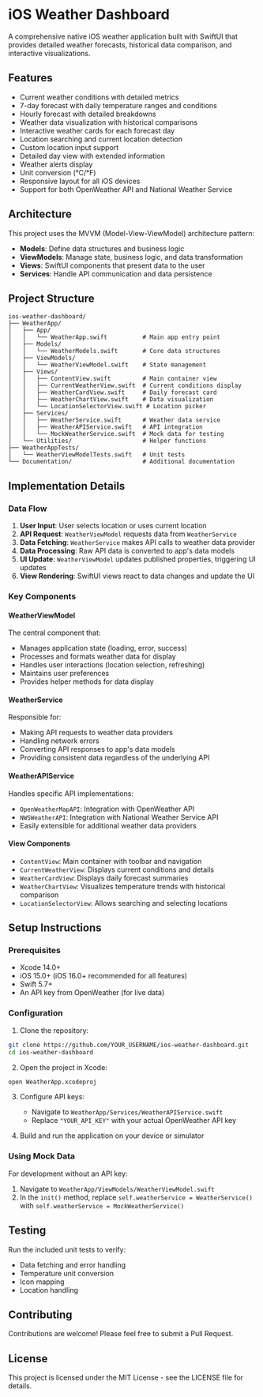# iOS Weather Dashboard

A comprehensive native iOS weather application built with SwiftUI that provides detailed weather forecasts, historical data comparison, and interactive visualizations.

## Features

- Current weather conditions with detailed metrics
- 7-day forecast with daily temperature ranges and conditions
- Hourly forecast with detailed breakdowns
- Weather data visualization with historical comparisons
- Interactive weather cards for each forecast day
- Location searching and current location detection
- Custom location input support
- Detailed day view with extended information
- Weather alerts display
- Unit conversion (°C/°F)
- Responsive layout for all iOS devices
- Support for both OpenWeather API and National Weather Service

## Architecture

This project uses the MVVM (Model-View-ViewModel) architecture pattern:

- **Models**: Define data structures and business logic
- **ViewModels**: Manage state, business logic, and data transformation
- **Views**: SwiftUI components that present data to the user
- **Services**: Handle API communication and data persistence

## Project Structure

```
ios-weather-dashboard/
├── WeatherApp/
│   ├── App/
│   │   └── WeatherApp.swift          # Main app entry point
│   ├── Models/
│   │   └── WeatherModels.swift       # Core data structures
│   ├── ViewModels/
│   │   └── WeatherViewModel.swift    # State management
│   ├── Views/
│   │   ├── ContentView.swift         # Main container view
│   │   ├── CurrentWeatherView.swift  # Current conditions display
│   │   ├── WeatherCardView.swift     # Daily forecast card
│   │   ├── WeatherChartView.swift    # Data visualization
│   │   └── LocationSelectorView.swift # Location picker
│   ├── Services/
│   │   ├── WeatherService.swift      # Weather data service
│   │   ├── WeatherAPIService.swift   # API integration
│   │   └── MockWeatherService.swift  # Mock data for testing
│   └── Utilities/                    # Helper functions
├── WeatherAppTests/
│   └── WeatherViewModelTests.swift   # Unit tests
└── Documentation/                    # Additional documentation
```

## Implementation Details

### Data Flow

1. **User Input**: User selects location or uses current location
2. **API Request**: `WeatherViewModel` requests data from `WeatherService`
3. **Data Fetching**: `WeatherService` makes API calls to weather data provider
4. **Data Processing**: Raw API data is converted to app's data models
5. **UI Update**: `WeatherViewModel` updates published properties, triggering UI updates
6. **View Rendering**: SwiftUI views react to data changes and update the UI

### Key Components

#### WeatherViewModel

The central component that:
- Manages application state (loading, error, success)
- Processes and formats weather data for display
- Handles user interactions (location selection, refreshing)
- Maintains user preferences
- Provides helper methods for data display

#### WeatherService

Responsible for:
- Making API requests to weather data providers
- Handling network errors
- Converting API responses to app's data models
- Providing consistent data regardless of the underlying API

#### WeatherAPIService

Handles specific API implementations:
- `OpenWeatherMapAPI`: Integration with OpenWeather API
- `NWSWeatherAPI`: Integration with National Weather Service API
- Easily extensible for additional weather data providers

#### View Components

- `ContentView`: Main container with toolbar and navigation
- `CurrentWeatherView`: Displays current conditions and details
- `WeatherCardView`: Displays daily forecast summaries
- `WeatherChartView`: Visualizes temperature trends with historical comparison
- `LocationSelectorView`: Allows searching and selecting locations

## Setup Instructions

### Prerequisites

- Xcode 14.0+
- iOS 15.0+ (iOS 16.0+ recommended for all features)
- Swift 5.7+
- An API key from OpenWeather (for live data)

### Configuration

1. Clone the repository:
```bash
git clone https://github.com/YOUR_USERNAME/ios-weather-dashboard.git
cd ios-weather-dashboard
```

2. Open the project in Xcode:
```bash
open WeatherApp.xcodeproj
```

3. Configure API keys:
   - Navigate to `WeatherApp/Services/WeatherAPIService.swift`
   - Replace `"YOUR_API_KEY"` with your actual OpenWeather API key

4. Build and run the application on your device or simulator

### Using Mock Data

For development without an API key:
1. Navigate to `WeatherApp/ViewModels/WeatherViewModel.swift`
2. In the `init()` method, replace `self.weatherService = WeatherService()` with `self.weatherService = MockWeatherService()`

## Testing

Run the included unit tests to verify:
- Data fetching and error handling
- Temperature unit conversion
- Icon mapping
- Location handling

## Contributing

Contributions are welcome! Please feel free to submit a Pull Request.

## License

This project is licensed under the MIT License - see the LICENSE file for details.